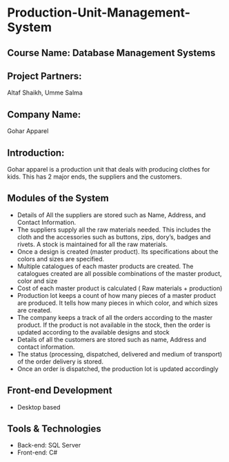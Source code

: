 # Production-Unit-Management-System

## Course Name: Database Management Systems

## Project Partners: 
Altaf Shaikh, Umme Salma

## Company Name: 
Gohar Apparel

## Introduction: 
Gohar apparel is a production unit that deals with producing clothes for kids. This has 2 major ends, the suppliers and the customers.

## Modules of the System
*	Details of All the suppliers are stored such as Name, Address, and Contact Information. 
*	The suppliers supply all the raw materials needed. This includes the cloth and the accessories such as buttons, zips, dory’s, badges and rivets. A stock is maintained for all the raw materials. 
*	Once a design is created (master product). Its specifications about the colors and sizes are specified.
*	Multiple catalogues of each master products are created. The catalogues created are all possible combinations of the master product, color and size
*	Cost of each master product is calculated ( Raw materials + production)
*	Production lot keeps a count of how many pieces of a master product are produced. It tells how many pieces in which color, and which sizes are created.
*	The company keeps a track of all the orders according to the master product. If the product is not available in the stock, then the order is updated according to the available designs and stock
*	Details of all the customers are stored such as name, Address and contact information.
*	The status (processing, dispatched, delivered and medium of transport) of the order delivery is stored. 
*	Once an order is dispatched, the production lot is updated accordingly

## Front-end Development
* Desktop based 

## Tools & Technologies
* Back-end: SQL Server
* Front-end: C#

